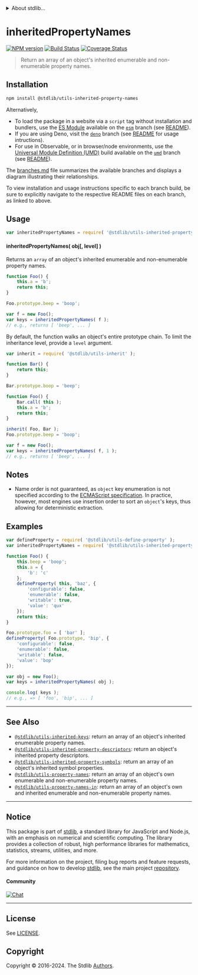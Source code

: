 <!--

@license Apache-2.0

Copyright (c) 2018 The Stdlib Authors.

Licensed under the Apache License, Version 2.0 (the "License");
you may not use this file except in compliance with the License.
You may obtain a copy of the License at

   http://www.apache.org/licenses/LICENSE-2.0

Unless required by applicable law or agreed to in writing, software
distributed under the License is distributed on an "AS IS" BASIS,
WITHOUT WARRANTIES OR CONDITIONS OF ANY KIND, either express or implied.
See the License for the specific language governing permissions and
limitations under the License.

-->


<details>
  <summary>
    About stdlib...
  </summary>
  <p>We believe in a future in which the web is a preferred environment for numerical computation. To help realize this future, we've built stdlib. stdlib is a standard library, with an emphasis on numerical and scientific computation, written in JavaScript (and C) for execution in browsers and in Node.js.</p>
  <p>The library is fully decomposable, being architected in such a way that you can swap out and mix and match APIs and functionality to cater to your exact preferences and use cases.</p>
  <p>When you use stdlib, you can be absolutely certain that you are using the most thorough, rigorous, well-written, studied, documented, tested, measured, and high-quality code out there.</p>
  <p>To join us in bringing numerical computing to the web, get started by checking us out on <a href="https://github.com/stdlib-js/stdlib">GitHub</a>, and please consider <a href="https://opencollective.com/stdlib">financially supporting stdlib</a>. We greatly appreciate your continued support!</p>
</details>

# inheritedPropertyNames

[![NPM version][npm-image]][npm-url] [![Build Status][test-image]][test-url] [![Coverage Status][coverage-image]][coverage-url] <!-- [![dependencies][dependencies-image]][dependencies-url] -->

> Return an array of an object's inherited enumerable and non-enumerable property names.

<section class="installation">

## Installation

```bash
npm install @stdlib/utils-inherited-property-names
```

Alternatively,

-   To load the package in a website via a `script` tag without installation and bundlers, use the [ES Module][es-module] available on the [`esm`][esm-url] branch (see [README][esm-readme]).
-   If you are using Deno, visit the [`deno`][deno-url] branch (see [README][deno-readme] for usage intructions).
-   For use in Observable, or in browser/node environments, use the [Universal Module Definition (UMD)][umd] build available on the [`umd`][umd-url] branch (see [README][umd-readme]).

The [branches.md][branches-url] file summarizes the available branches and displays a diagram illustrating their relationships.

To view installation and usage instructions specific to each branch build, be sure to explicitly navigate to the respective README files on each branch, as linked to above.

</section>

<section class="usage">

## Usage

```javascript
var inheritedPropertyNames = require( '@stdlib/utils-inherited-property-names' );
```

#### inheritedPropertyNames( obj\[, level] )

Returns an `array` of an object's inherited enumerable and non-enumerable property names.

```javascript
function Foo() {
    this.a = 'b';
    return this;
}

Foo.prototype.beep = 'boop';

var f = new Foo();
var keys = inheritedPropertyNames( f );
// e.g., returns [ 'beep', ... ]
```

By default, the function walks an object's entire prototype chain. To limit the inheritance level, provide a `level` argument.

```javascript
var inherit = require( '@stdlib/utils-inherit' );

function Bar() {
    return this;
}

Bar.prototype.boop = 'beep';

function Foo() {
    Bar.call( this );
    this.a = 'b';
    return this;
}

inherit( Foo, Bar );
Foo.prototype.beep = 'boop';

var f = new Foo();
var keys = inheritedPropertyNames( f, 1 );
// e.g., returns [ 'beep', ... ]
```

</section>

<!-- /.usage -->

<section class="notes">

## Notes

-   Name order is not guaranteed, as `object` key enumeration is not specified according to the [ECMAScript specification][ecma-262-for-in]. In practice, however, most engines use insertion order to sort an `object`'s keys, thus allowing for deterministic extraction.

</section>

<!-- /.notes -->

<section class="examples">

## Examples

<!-- eslint no-undef: "error" -->

```javascript
var defineProperty = require( '@stdlib/utils-define-property' );
var inheritedPropertyNames = require( '@stdlib/utils-inherited-property-names' );

function Foo() {
    this.beep = 'boop';
    this.a = {
        'b': 'c'
    };
    defineProperty( this, 'baz', {
        'configurable': false,
        'enumerable': false,
        'writable': true,
        'value': 'qux'
    });
    return this;
}

Foo.prototype.foo = [ 'bar' ];
defineProperty( Foo.prototype, 'bip', {
    'configurable': false,
    'enumerable': false,
    'writable': false,
    'value': 'bop'
});

var obj = new Foo();
var keys = inheritedPropertyNames( obj );

console.log( keys );
// e.g., => [ 'foo', 'bip', ... ]
```

</section>

<!-- /.examples -->

<!-- Section for related `stdlib` packages. Do not manually edit this section, as it is automatically populated. -->

<section class="related">

* * *

## See Also

-   <span class="package-name">[`@stdlib/utils-inherited-keys`][@stdlib/utils/inherited-keys]</span><span class="delimiter">: </span><span class="description">return an array of an object's inherited enumerable property names.</span>
-   <span class="package-name">[`@stdlib/utils-inherited-property-descriptors`][@stdlib/utils/inherited-property-descriptors]</span><span class="delimiter">: </span><span class="description">return an object's inherited property descriptors.</span>
-   <span class="package-name">[`@stdlib/utils-inherited-property-symbols`][@stdlib/utils/inherited-property-symbols]</span><span class="delimiter">: </span><span class="description">return an array of an object's inherited symbol properties.</span>
-   <span class="package-name">[`@stdlib/utils-property-names`][@stdlib/utils/property-names]</span><span class="delimiter">: </span><span class="description">return an array of an object's own enumerable and non-enumerable property names.</span>
-   <span class="package-name">[`@stdlib/utils-property-names-in`][@stdlib/utils/property-names-in]</span><span class="delimiter">: </span><span class="description">return an array of an object's own and inherited enumerable and non-enumerable property names.</span>

</section>

<!-- /.related -->

<!-- Section for all links. Make sure to keep an empty line after the `section` element and another before the `/section` close. -->


<section class="main-repo" >

* * *

## Notice

This package is part of [stdlib][stdlib], a standard library for JavaScript and Node.js, with an emphasis on numerical and scientific computing. The library provides a collection of robust, high performance libraries for mathematics, statistics, streams, utilities, and more.

For more information on the project, filing bug reports and feature requests, and guidance on how to develop [stdlib][stdlib], see the main project [repository][stdlib].

#### Community

[![Chat][chat-image]][chat-url]

---

## License

See [LICENSE][stdlib-license].


## Copyright

Copyright &copy; 2016-2024. The Stdlib [Authors][stdlib-authors].

</section>

<!-- /.stdlib -->

<!-- Section for all links. Make sure to keep an empty line after the `section` element and another before the `/section` close. -->

<section class="links">

[npm-image]: http://img.shields.io/npm/v/@stdlib/utils-inherited-property-names.svg
[npm-url]: https://npmjs.org/package/@stdlib/utils-inherited-property-names

[test-image]: https://github.com/stdlib-js/utils-inherited-property-names/actions/workflows/test.yml/badge.svg?branch=main
[test-url]: https://github.com/stdlib-js/utils-inherited-property-names/actions/workflows/test.yml?query=branch:main

[coverage-image]: https://img.shields.io/codecov/c/github/stdlib-js/utils-inherited-property-names/main.svg
[coverage-url]: https://codecov.io/github/stdlib-js/utils-inherited-property-names?branch=main

<!--

[dependencies-image]: https://img.shields.io/david/stdlib-js/utils-inherited-property-names.svg
[dependencies-url]: https://david-dm.org/stdlib-js/utils-inherited-property-names/main

-->

[chat-image]: https://img.shields.io/gitter/room/stdlib-js/stdlib.svg
[chat-url]: https://app.gitter.im/#/room/#stdlib-js_stdlib:gitter.im

[stdlib]: https://github.com/stdlib-js/stdlib

[stdlib-authors]: https://github.com/stdlib-js/stdlib/graphs/contributors

[umd]: https://github.com/umdjs/umd
[es-module]: https://developer.mozilla.org/en-US/docs/Web/JavaScript/Guide/Modules

[deno-url]: https://github.com/stdlib-js/utils-inherited-property-names/tree/deno
[deno-readme]: https://github.com/stdlib-js/utils-inherited-property-names/blob/deno/README.md
[umd-url]: https://github.com/stdlib-js/utils-inherited-property-names/tree/umd
[umd-readme]: https://github.com/stdlib-js/utils-inherited-property-names/blob/umd/README.md
[esm-url]: https://github.com/stdlib-js/utils-inherited-property-names/tree/esm
[esm-readme]: https://github.com/stdlib-js/utils-inherited-property-names/blob/esm/README.md
[branches-url]: https://github.com/stdlib-js/utils-inherited-property-names/blob/main/branches.md

[stdlib-license]: https://raw.githubusercontent.com/stdlib-js/utils-inherited-property-names/main/LICENSE

[ecma-262-for-in]: https://262.ecma-international.org/5.1/#sec-12.6.4

<!-- <related-links> -->

[@stdlib/utils/inherited-keys]: https://github.com/stdlib-js/utils-inherited-keys

[@stdlib/utils/inherited-property-descriptors]: https://github.com/stdlib-js/utils-inherited-property-descriptors

[@stdlib/utils/inherited-property-symbols]: https://github.com/stdlib-js/utils-inherited-property-symbols

[@stdlib/utils/property-names]: https://github.com/stdlib-js/utils-property-names

[@stdlib/utils/property-names-in]: https://github.com/stdlib-js/utils-property-names-in

<!-- </related-links> -->

</section>

<!-- /.links -->
